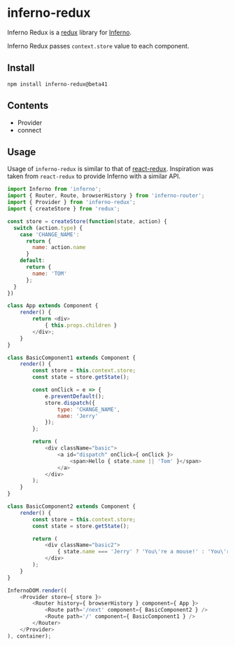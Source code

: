 # inferno-redux

Inferno Redux is a [redux](https://github.com/reactjs/redux) library for [Inferno](https://github.com/trueadm/inferno).

Inferno Redux passes `context.store` value to each component.

## Install

```
npm install inferno-redux@beta41
```

## Contents

* Provider
* connect

## Usage

Usage of `inferno-redux` is similar to that of [react-redux](https://github.com/reactjs/react-redux).
Inspiration was taken from `react-redux` to provide Inferno with a similar API.

```js
import Inferno from 'inferno';
import { Router, Route, browserHistory } from 'inferno-router';
import { Provider } from 'inferno-redux';
import { createStore } from 'redux';

const store = createStore(function(state, action) {
  switch (action.type) {
    case 'CHANGE_NAME':    
      return {
        name: action.name
      }
    default:
      return {
        name: 'TOM'
      };
  }
})

class App extends Component {
    render() {
        return <div>
            { this.props.children }
        </div>;
    }
}

class BasicComponent1 extends Component {
    render() {
        const store = this.context.store;
        const state = store.getState();

        const onClick = e => {
            e.preventDefault();
            store.dispatch({
                type: 'CHANGE_NAME',
                name: 'Jerry'
            });
        };

        return (
            <div className="basic">
                <a id="dispatch" onClick={ onClick }>
                    <span>Hello { state.name || 'Tom' }</span>
                </a>
            </div>
        );
    }
}

class BasicComponent2 extends Component {
    render() {
        const store = this.context.store;
        const state = store.getState();

        return (
            <div className="basic2">
                { state.name === 'Jerry' ? 'You\'re a mouse!' : 'You\'re a cat!' }
            </div>
        );
    }
}

InfernoDOM.render((
    <Provider store={ store }>
        <Router history={ browserHistory } component={ App }>
            <Route path='/next' component={ BasicComponent2 } />
            <Route path='/' component={ BasicComponent1 } />
        </Router>
    </Provider>
), container);
```
